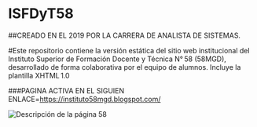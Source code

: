 # ISFDyT58
##CREADO EN EL 2019 POR LA CARRERA DE ANALISTA DE SISTEMAS.



#Este repositorio contiene la versión estática del sitio web institucional del Instituto Superior de Formación Docente y Técnica N° 58 (58MGD), desarrollado de forma colaborativa por el equipo de alumnos. Incluye la plantilla XHTML 1.0 


###PAGINA ACTIVA EN EL SIGUIEN ENLACE=https://instituto58mgd.blogspot.com/


![Descripción de la página 58](Mipoyecto/ISDyF58_files/pagi58.png)




